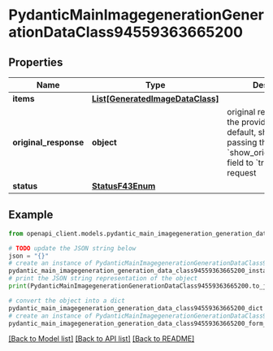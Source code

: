 # PydanticMainImagegenerationGenerationDataClass94559363665200


## Properties

Name | Type | Description | Notes
------------ | ------------- | ------------- | -------------
**items** | [**List[GeneratedImageDataClass]**](GeneratedImageDataClass.md) |  | [optional] 
**original_response** | **object** | original response sent by the provider, hidden by default, show it by passing the &#x60;show_original_response&#x60; field to &#x60;true&#x60; in your request | [optional] 
**status** | [**StatusF43Enum**](StatusF43Enum.md) |  | 

## Example

```python
from openapi_client.models.pydantic_main_imagegeneration_generation_data_class94559363665200 import PydanticMainImagegenerationGenerationDataClass94559363665200

# TODO update the JSON string below
json = "{}"
# create an instance of PydanticMainImagegenerationGenerationDataClass94559363665200 from a JSON string
pydantic_main_imagegeneration_generation_data_class94559363665200_instance = PydanticMainImagegenerationGenerationDataClass94559363665200.from_json(json)
# print the JSON string representation of the object
print(PydanticMainImagegenerationGenerationDataClass94559363665200.to_json())

# convert the object into a dict
pydantic_main_imagegeneration_generation_data_class94559363665200_dict = pydantic_main_imagegeneration_generation_data_class94559363665200_instance.to_dict()
# create an instance of PydanticMainImagegenerationGenerationDataClass94559363665200 from a dict
pydantic_main_imagegeneration_generation_data_class94559363665200_form_dict = pydantic_main_imagegeneration_generation_data_class94559363665200.from_dict(pydantic_main_imagegeneration_generation_data_class94559363665200_dict)
```
[[Back to Model list]](../README.md#documentation-for-models) [[Back to API list]](../README.md#documentation-for-api-endpoints) [[Back to README]](../README.md)


